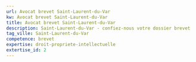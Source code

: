 ```yaml
---
url: Avocat brevet Saint-Laurent-du-Var
kw: Avocat brevet Saint-Laurent-du-Var
title: Avocat brevet Saint-Laurent-du-Var
description: Saint-Laurent-du-Var - confiez-nous votre dossier brevet
tag_ville: Saint-Laurent-du-Var
competence: brevet
expertise: droit-propriete-intellectuelle
extertise_id: 2
---
```


